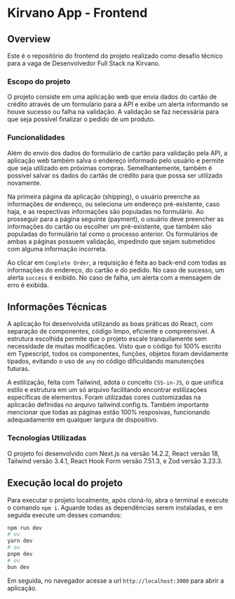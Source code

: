 # Kirvano App - Frontend

## Overview

Este é o repositório do frontend do projeto realizado como desafio técnico para a vaga de Desenvolvedor Full Stack na Kirvano. 

### Escopo do projeto

O projeto consiste em uma aplicação web que envia dados do cartão de crédito através de um formulário para a API e exibe um alerta informando se houve sucesso ou falha na validação. A validação se faz necessária para que seja possível finalizar o pedido de um produto.

### Funcionalidades

Além do envio dos dados do formulário de cartão para validação pela API, a aplicação web também salva o endereço informado pelo usuário e permite que seja utilizado em próximas compras. Semelhantemente, também é possível salvar os dados do cartão de crédito para que possa ser utilizado novamente.

Na primeira página da aplicação (shipping), o usuário preenche as informações de endereço, ou seleciona um endereço pré-existente, caso haja, e as respectivas informações são populadas no formulário. Ao prosseguir para a página seguinte (payment), o usuário deve preencher as informações do cartão ou escolher um pré-existente, que também são populadas do formulário tal como o processo anterior. Os formulários de ambas a páginas possuem validação, impedindo que sejam submetidos com alguma informação incorreta.

Ao clicar em `Complete Order`, a requisição é feita ao back-end com todas as informações do endereço, do cartão e do pedido. No caso de sucesso, um alerta `success` é exibido. No caso de falha, um alerta com a mensagem de erro é exibida.

## Informações Técnicas

A aplicação foi desenvolvida utilizando as boas práticas do React, com separação de componentes, código limpo, eficiente e compreensível. A estrutura escolhida permite que o projeto escale tranquilamente sem necessidade de muitas modificações. Visto que o código foi 100% escrito em Typescript, todos os componentes, funções, objetos foram devidamente tipados, evitando o uso de `any` no código dificuldando manutenções futuras.

A estilização, feita com Tailwind, adota o conceito `CSS-in-JS`, o que unifica estilo e estrutura em um só arquivo facilitando encontrar estilizações específicas de elementos. Foram utilizadas cores customizadas na aplicacão definidas no arquivo tailwind.config.ts. Também importante mencionar que todas as páginas estão 100% resposivas, funcionando adequadamente em qualquer largura de dispositivo.

### Tecnologias Utilizadas

O projeto foi desenvolvido com Next.js na versão 14.2.2, React versão 18, Tailwind versão 3.4.1, React Hook Form versão 7.51.3, e Zod versão 3.23.3.

## Execução local do projeto

Para executar o projeto localmente, após cloná-lo, abra o terminal e execute o comando `npm i`. Aguarde todas as dependências serem instaladas, e em seguida execute um desses comandos:

```bash
npm run dev
# ou
yarn dev
# ou
pnpm dev
# ou
bun dev
```

Em seguida, no navegador acesse a url `http://localhost:3000` para abrir a aplicação.
